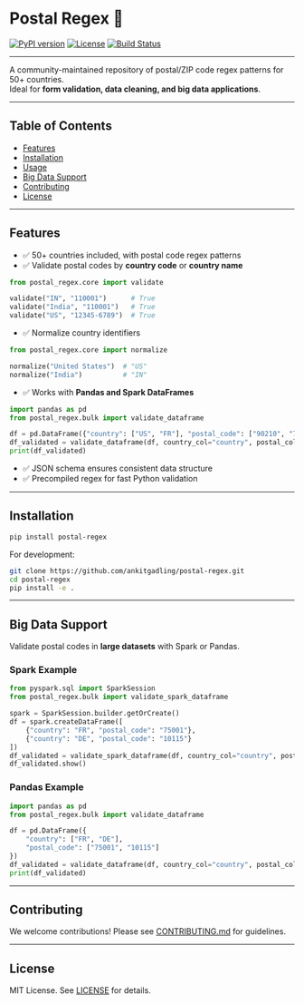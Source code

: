 
# Postal Regex 📨

[![PyPI version](https://img.shields.io/pypi/v/postal-regex.svg)](https://pypi.org/project/postal-regex/)
[![License](https://img.shields.io/pypi/l/postal-regex)](LICENSE)
[![Build Status](https://github.com/ankitgadling/postal-regex/actions/workflows/ci.yml/badge.svg)](https://github.com/ankitgadling/postal-regex/actions)

---

A community-maintained repository of postal/ZIP code regex patterns for 50+ countries.  
Ideal for **form validation, data cleaning, and big data applications**.

---

## Table of Contents

- [Features](#features)
- [Installation](#installation)
- [Usage](#usage)
- [Big Data Support](#big-data-support)
- [Contributing](#contributing)
- [License](#license)

---

## Features

- ✅ 50+ countries included, with postal code regex patterns  
- ✅ Validate postal codes by **country code** or **country name**
```python
from postal_regex.core import validate

validate("IN", "110001")      # True
validate("India", "110001")   # True
validate("US", "12345-6789")  # True
````

* ✅ Normalize country identifiers

```python
from postal_regex.core import normalize

normalize("United States")  # "US"
normalize("India")          # "IN"
```

* ✅ Works with **Pandas and Spark DataFrames**

```python
import pandas as pd
from postal_regex.bulk import validate_dataframe

df = pd.DataFrame({"country": ["US", "FR"], "postal_code": ["90210", "75001"]})
df_validated = validate_dataframe(df, country_col="country", postal_col="postal_code")
print(df_validated)
```

* ✅ JSON schema ensures consistent data structure
* ✅ Precompiled regex for fast Python validation

---

## Installation

```bash
pip install postal-regex
```

For development:

```bash
git clone https://github.com/ankitgadling/postal-regex.git
cd postal-regex
pip install -e .
```

---

## Big Data Support

Validate postal codes in **large datasets** with Spark or Pandas.

### Spark Example

```python
from pyspark.sql import SparkSession
from postal_regex.bulk import validate_spark_dataframe

spark = SparkSession.builder.getOrCreate()
df = spark.createDataFrame([
    {"country": "FR", "postal_code": "75001"},
    {"country": "DE", "postal_code": "10115"}
])
df_validated = validate_spark_dataframe(df, country_col="country", postal_col="postal_code")
df_validated.show()
```

### Pandas Example

```python
import pandas as pd
from postal_regex.bulk import validate_dataframe

df = pd.DataFrame({
    "country": ["FR", "DE"],
    "postal_code": ["75001", "10115"]
})
df_validated = validate_dataframe(df, country_col="country", postal_col="postal_code")
print(df_validated)
```

---

## Contributing

We welcome contributions! Please see [CONTRIBUTING.md](CONTRIBUTING.md) for guidelines.

---

## License

MIT License. See [LICENSE](LICENSE) for details.